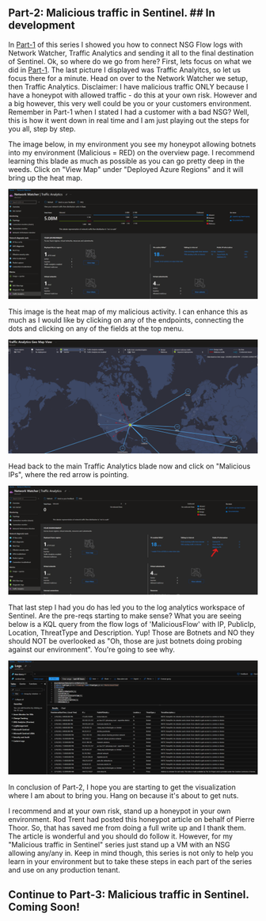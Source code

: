 ## Part-2: Malicious traffic in Sentinel. ## In development

In [Part-1](https://github.com/Cyberlorians/Articles/blob/main/MaliciousActivityandSentinelP1.md) of this series I showed you how to connect NSG Flow logs with Network Watcher, Traffic Analytics and sending it all to the final destination of Sentinel. Ok, so where do we go from here? First, lets focus on what we did in [Part-1](https://github.com/Cyberlorians/Articles/blob/main/MaliciousActivityandSentinelP1.md). The last picture I displayed was Traffic Analyitcs, so let us focus there for a minute. Head on over to the Network Watcher we setup, then Traffic Analytics. Disclaimer: I have malicious traffic ONLY because I have a honeypot with allowed traffic - do this at your own risk. However and a big however, this very well could be you or your customers environment. Remember in Part-1 when I stated I had a customer with a bad NSG? Well, this is how it went down in real time and I am just playing out the steps for you all, step by step.

The image below, in my environment you see my honeypot allowing botnets into my environment (Malicious = RED) on the overview page. I recommend learning this blade as much as possible as you can go pretty deep in the weeds. Click on "View Map" under "Deployed Azure Regions" and it will bring up the heat map.
 
![](https://github.com/Cyberlorians/uploadedimages/blob/main/trafficanalyticsblade2.png)

This image is the heat map of my malicious activity. I can enhance this as much as I would like by clicking on any of the endpoints, connecting the dots and clicking on any of the fields at the top menu.  

![](https://github.com/Cyberlorians/uploadedimages/blob/main/trafficanalyticsheatmap.png) 

Head back to the main Traffic Analytics blade now and click on "Malicious IPs", where the red arrow is pointing.

![](https://github.com/Cyberlorians/uploadedimages/blob/main/trafficpublicipinfokql.png)

That last step I had you do has led you to the log analytics workspace of Sentinel.  Are the pre-reqs starting to make sense? What you are seeing below is a KQL query from the flow logs of 'MaliciousFlow' with IP, PublicIp, Location, ThreatType and Description. Yup! Those are Botnets and NO they should NOT be overlooked as "Oh, those are just botnets doing probing against our environment". You're going to see why.

![](https://github.com/Cyberlorians/uploadedimages/blob/main/networkwatcherquery.png)

In conclusion of Part-2, I hope you are starting to get the visualization where I am about to bring you. Hang on because it's about to get nuts.

I recommend and at your own risk, stand up a honeypot in your own environment. Rod Trent had posted this honeypot article on behalf of Pierre Thoor. So, that has saved me from doing a full write up and I thank them. The article is wonderful and you should do follow it. However, for my "Malicious traffic in Sentinel" series just stand up a VM with an NSG allowing any/any in.  Keep in mind though, this series is not only to help you learn in your environment but to take these steps in each part of the series and use on any production tenant.


## Continue to Part-3: Malicious traffic in Sentinel. Coming Soon! ##